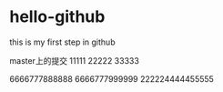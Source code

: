 # hello-github
this is my first step in github

master上的提交
11111
22222
33333



6666777888888
6666777999999
222224444455555